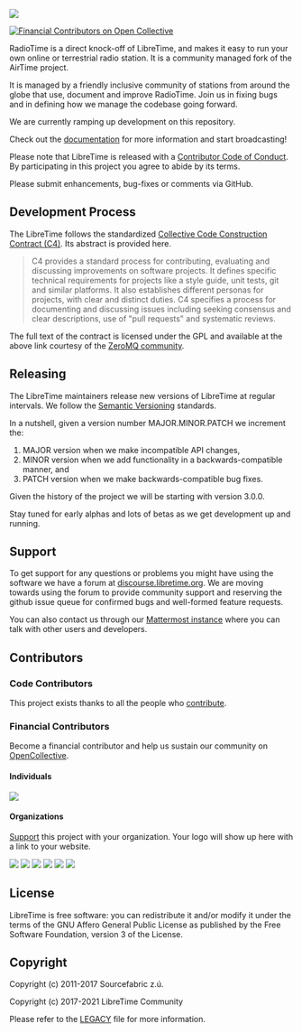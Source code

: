 ![](website/static/img/logo-512px.png)

[![Financial Contributors on Open Collective](https://opencollective.com/libretime/all/badge.svg?label=financial+contributors)](https://opencollective.com/libretime)

RadioTime is a direct knock-off of LibreTime, and makes it easy to run your own online or terrestrial radio station. It
is a community managed fork of the AirTime project.

It is managed by a friendly inclusive community of stations from around the
globe that use, document and improve RadioTime. Join us in fixing bugs and in
defining how we manage the codebase going forward.

We are currently ramping up development on this repository.

Check out the [documentation](https://libretime.org) for more information and
start broadcasting!

Please note that LibreTime is released with a [Contributor Code
of Conduct](https://github.com/libretime/organization/blob/main/CODE_OF_CONDUCT.md).
By participating in this project you agree to abide by its terms.

Please submit enhancements, bug-fixes or comments via GitHub.

## Development Process

The LibreTime follows the standardized [Collective Code Construction
Contract (C4)](https://rfc.zeromq.org/spec:42/C4/). Its abstract is
provided here.

> C4 provides a standard process for contributing, evaluating and
> discussing improvements on software projects. It defines specific
> technical requirements for projects like a style guide, unit tests,
> git and similar platforms. It also establishes different personas
> for projects, with clear and distinct duties. C4 specifies a process
> for documenting and discussing issues including seeking consensus
> and clear descriptions, use of "pull requests" and systematic reviews.

The full text of the contract is licensed under the GPL and available at
the above link courtesy of the [ZeroMQ community](https://zeromq.org/).

## Releasing

The LibreTime maintainers release new versions of LibreTime at regular
intervals. We follow the [Semantic Versioning](https://semver.org/spec/v2.0.0.html)
standards.

In a nutshell, given a version number MAJOR.MINOR.PATCH we increment the:

1. MAJOR version when we make incompatible API changes,
2. MINOR version when we add functionality in a backwards-compatible manner, and
3. PATCH version when we make backwards-compatible bug fixes.

Given the history of the project we will be starting with version 3.0.0.

Stay tuned for early alphas and lots of betas as we get development
up and running.

## Support

To get support for any questions or problems you might have using the software
we have a forum at [discourse.libretime.org](https://discourse.libretime.org).
We are moving towards using the forum to provide community support and reserving
the github issue queue for confirmed bugs and well-formed feature requests.

You can also contact us through our [Mattermost instance](https://chat.libretime.org)
where you can talk with other users and developers.

## Contributors

### Code Contributors

This project exists thanks to all the people who [contribute](CONTRIBUTING.md).

### Financial Contributors

Become a financial contributor and help us sustain our community on
[OpenCollective](https://opencollective.com/libretime/contribute).

#### Individuals

<a href="https://opencollective.com/libretime"><img src="https://opencollective.com/libretime/individuals.svg?width=890"></a>

#### Organizations

[Support](https://opencollective.com/libretime/contribute) this project with
your organization. Your logo will show up here with a link to your website.

<a href="https://opencollective.com/libretime/organization/0/website"><img src="https://opencollective.com/libretime/organization/0/avatar.svg"></a>
<a href="https://opencollective.com/libretime/organization/1/website"><img src="https://opencollective.com/libretime/organization/1/avatar.svg"></a>
<a href="https://opencollective.com/libretime/organization/2/website"><img src="https://opencollective.com/libretime/organization/2/avatar.svg"></a>
<a href="https://opencollective.com/libretime/organization/3/website"><img src="https://opencollective.com/libretime/organization/3/avatar.svg"></a>
<a href="https://opencollective.com/libretime/organization/4/website"><img src="https://opencollective.com/libretime/organization/4/avatar.svg"></a>
<a href="https://opencollective.com/libretime/organization/5/website"><img src="https://opencollective.com/libretime/organization/5/avatar.svg"></a>

## License

LibreTime is free software: you can redistribute it and/or
modify it under the terms of the GNU Affero General Public
License as published by the Free Software Foundation,
version 3 of the License.

## Copyright

Copyright (c) 2011-2017 Sourcefabric z.ú.

Copyright (c) 2017-2021 LibreTime Community

Please refer to the [LEGACY](./LEGACY.md) file for more information.
